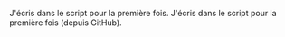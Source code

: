 J'écris dans le script pour la première fois.
J'écris dans le script pour la première fois (depuis GitHub).
